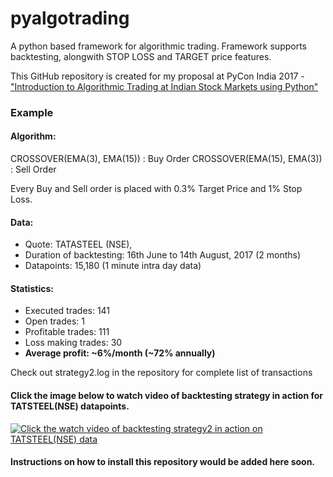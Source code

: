 
# pyalgotrading

A python based framework for algorithmic trading. Framework supports backtesting, alongwith STOP LOSS and TARGET price features.

This GitHub repository is created for my proposal at PyCon India 2017 - ["Introduction to Algorithmic Trading at Indian Stock Markets using Python"](https://in.pycon.org/cfp/2017/proposals/introduction-to-algorithmic-trading-at-indian-stock-markets-using-python~bY0Wa)


### Example

#### Algorithm:
CROSSOVER(EMA(3), EMA(15)) : Buy Order
CROSSOVER(EMA(15), EMA(3)) : Sell Order

Every Buy and Sell order is placed with 0.3% Target Price and 1% Stop Loss.

#### Data:
* Quote: TATASTEEL (NSE),
* Duration of backtesting: 16th June to 14th August, 2017 (2 months)
* Datapoints: 15,180 (1 minute intra day data)

#### Statistics:
* Executed trades: 141
* Open trades: 1
* Profitable trades: 111
* Loss making trades: 30
* **Average profit: ~6%/month (~72% annually)**

Check out strategy2.log in the repository for complete list of transactions

#### Click the image below to watch video of backtesting strategy in action for TATSTEEL(NSE) datapoints.

[![Click the watch video of backtesting strategy2 in action on TATSTEEL(NSE) data](https://raw.githubusercontent.com/guanidene/pyalgotrading/master/strategy2-returns.png)](https://www.youtube.com/watch?v=NK1ZYsRfF44)


#### Instructions on how to install this repository would be added here soon.

